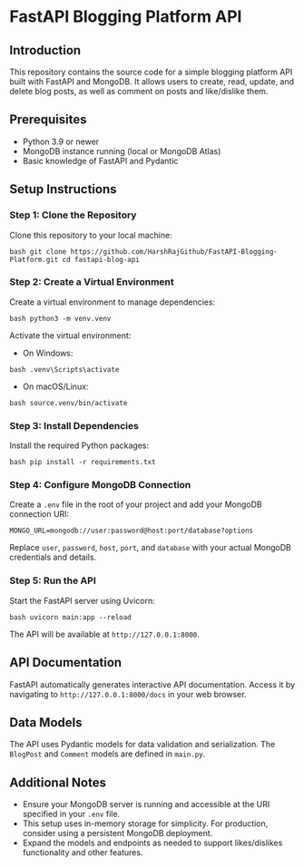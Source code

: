 # FastAPI Blogging Platform API

## Introduction

This repository contains the source code for a simple blogging platform API built with FastAPI and MongoDB. It allows users to create, read, update, and delete blog posts, as well as comment on posts and like/dislike them.

## Prerequisites

- Python 3.9 or newer
- MongoDB instance running (local or MongoDB Atlas)
- Basic knowledge of FastAPI and Pydantic

## Setup Instructions

### Step 1: Clone the Repository

Clone this repository to your local machine:

```bash git clone https://github.com/HarshRajGithub/FastAPI-Blogging-Platform.git cd fastapi-blog-api```


### Step 2: Create a Virtual Environment

Create a virtual environment to manage dependencies:

```bash python3 -m venv.venv```


Activate the virtual environment:

- On Windows:

```bash .venv\Scripts\activate```

- On macOS/Linux:

```bash source.venv/bin/activate```


### Step 3: Install Dependencies

Install the required Python packages:

```bash pip install -r requirements.txt```


### Step 4: Configure MongoDB Connection

Create a `.env` file in the root of your project and add your MongoDB connection URI:

```MONGO_URL=mongodb://user:password@host:port/database?options```

Replace `user`, `password`, `host`, `port`, and `database` with your actual MongoDB credentials and details.

### Step 5: Run the API

Start the FastAPI server using Uvicorn:

```bash uvicorn main:app --reload```

The API will be available at `http://127.0.0.1:8000`.

## API Documentation

FastAPI automatically generates interactive API documentation. Access it by navigating to `http://127.0.0.1:8000/docs` in your web browser.

## Data Models

The API uses Pydantic models for data validation and serialization. The `BlogPost` and `Comment` models are defined in `main.py`.

## Additional Notes

- Ensure your MongoDB server is running and accessible at the URI specified in your `.env` file.
- This setup uses in-memory storage for simplicity. For production, consider using a persistent MongoDB deployment.
- Expand the models and endpoints as needed to support likes/dislikes functionality and other features.

